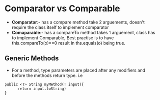 # Comparator vs Comparable
- **Comparator**:- has a compare method take 2 arguements, doesn't require the class itself to implement comparator
- **Comaparable**:- has a compareTo method takes 1 arguement, class has to implement Comparable, Best practise is to have this.compareTo(o)==0 result in ths.equals(o) being true.

## Generic Methods
- For a method, type parameters are placed after any modifiers and before the methods return type. i.e 
```
public <T> String myMethod(T input){ 
      return input.toString) 
} 
  ```
